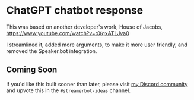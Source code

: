 # ChatGPT chatbot response

This was based on another developer's work, House of Jacobs, https://www.youtube.com/watch?v=oXqxATLJva0

I streamlined it, added more arguments, to make it more user friendly, and removed the Speaker.bot integration.


## Coming Soon

If you'd like this built sooner than later, please visit [my Discord community](https://tig.fyi/discord) and upvote this in the `#streamerbot-ideas` channel.
